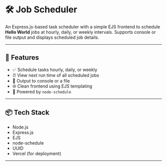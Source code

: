 # 🛠️ Job Scheduler

An Express.js-based task scheduler with a simple EJS frontend to schedule **Hello World** jobs at hourly, daily, or weekly intervals. Supports console or file output and displays scheduled job details.

---

## 🚀 Features

- ✅ Schedule tasks hourly, daily, or weekly
- ⏰ View next run time of all scheduled jobs
- 📄 Output to console or a file
- 🌐 Clean frontend using EJS templating
- 🧠 Powered by `node-schedule`

---

## 📦 Tech Stack

- Node.js
- Express.js
- EJS
- node-schedule
- UUID
- Vercel (for deployment)

---


